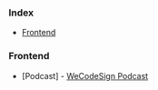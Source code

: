### Index

* [Frontend](#frontend)

### Frontend

* [Podcast] - [WeCodeSign Podcast](http://wecodesignpodcast.com)
